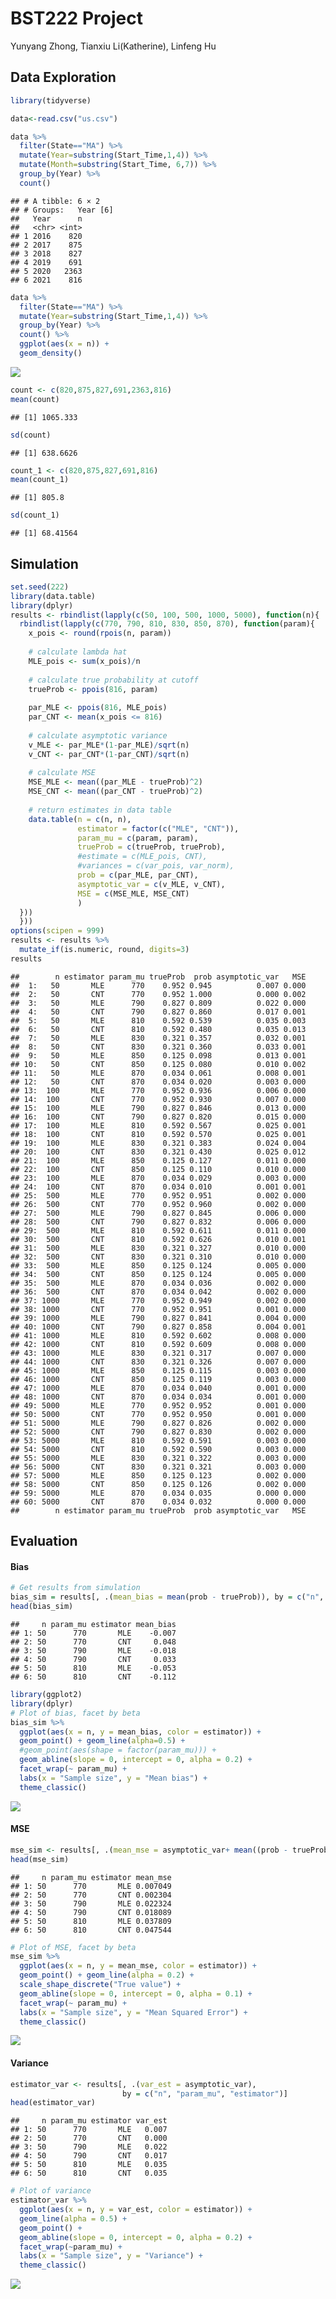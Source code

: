 BST222 Project
================
Yunyang Zhong, Tianxiu Li(Katherine), Linfeng Hu

## Data Exploration

``` r
library(tidyverse)

data<-read.csv("us.csv")
```

``` r
data %>% 
  filter(State=="MA") %>% 
  mutate(Year=substring(Start_Time,1,4)) %>% 
  mutate(Month=substring(Start_Time, 6,7)) %>% 
  group_by(Year) %>% 
  count()
```

    ## # A tibble: 6 × 2
    ## # Groups:   Year [6]
    ##   Year      n
    ##   <chr> <int>
    ## 1 2016    820
    ## 2 2017    875
    ## 3 2018    827
    ## 4 2019    691
    ## 5 2020   2363
    ## 6 2021    816

``` r
data %>% 
  filter(State=="MA") %>% 
  mutate(Year=substring(Start_Time,1,4)) %>% 
  group_by(Year) %>% 
  count() %>% 
  ggplot(aes(x = n)) +
  geom_density()
```

![](README_files/figure-gfm/unnamed-chunk-3-1.png)<!-- -->

``` r
count <- c(820,875,827,691,2363,816)
mean(count)
```

    ## [1] 1065.333

``` r
sd(count)
```

    ## [1] 638.6626

``` r
count_1 <- c(820,875,827,691,816)
mean(count_1)
```

    ## [1] 805.8

``` r
sd(count_1)
```

    ## [1] 68.41564

## Simulation

``` r
set.seed(222)
library(data.table)
library(dplyr)
results <- rbindlist(lapply(c(50, 100, 500, 1000, 5000), function(n){
  rbindlist(lapply(c(770, 790, 810, 830, 850, 870), function(param){
    x_pois <- round(rpois(n, param))
    
    # calculate lambda hat
    MLE_pois <- sum(x_pois)/n
    
    # calculate true probability at cutoff
    trueProb <- ppois(816, param)
    
    par_MLE <- ppois(816, MLE_pois)
    par_CNT <- mean(x_pois <= 816)
    
    # calculate asymptotic variance 
    v_MLE <- par_MLE*(1-par_MLE)/sqrt(n)
    v_CNT <- par_CNT*(1-par_CNT)/sqrt(n)
    
    # calculate MSE
    MSE_MLE <- mean((par_MLE - trueProb)^2)
    MSE_CNT <- mean((par_CNT - trueProb)^2)
    
    # return estimates in data table
    data.table(n = c(n, n),
               estimator = factor(c("MLE", "CNT")),
               param_mu = c(param, param),
               trueProb = c(trueProb, trueProb), 
               #estimate = c(MLE_pois, CNT),
               #variances = c(var_pois, var_norm),
               prob = c(par_MLE, par_CNT),
               asymptotic_var = c(v_MLE, v_CNT),
               MSE = c(MSE_MLE, MSE_CNT)
               )
  }))
  }))
options(scipen = 999)
results <- results %>%
  mutate_if(is.numeric, round, digits=3)
results
```

    ##        n estimator param_mu trueProb  prob asymptotic_var   MSE
    ##  1:   50       MLE      770    0.952 0.945          0.007 0.000
    ##  2:   50       CNT      770    0.952 1.000          0.000 0.002
    ##  3:   50       MLE      790    0.827 0.809          0.022 0.000
    ##  4:   50       CNT      790    0.827 0.860          0.017 0.001
    ##  5:   50       MLE      810    0.592 0.539          0.035 0.003
    ##  6:   50       CNT      810    0.592 0.480          0.035 0.013
    ##  7:   50       MLE      830    0.321 0.357          0.032 0.001
    ##  8:   50       CNT      830    0.321 0.360          0.033 0.001
    ##  9:   50       MLE      850    0.125 0.098          0.013 0.001
    ## 10:   50       CNT      850    0.125 0.080          0.010 0.002
    ## 11:   50       MLE      870    0.034 0.061          0.008 0.001
    ## 12:   50       CNT      870    0.034 0.020          0.003 0.000
    ## 13:  100       MLE      770    0.952 0.936          0.006 0.000
    ## 14:  100       CNT      770    0.952 0.930          0.007 0.000
    ## 15:  100       MLE      790    0.827 0.846          0.013 0.000
    ## 16:  100       CNT      790    0.827 0.820          0.015 0.000
    ## 17:  100       MLE      810    0.592 0.567          0.025 0.001
    ## 18:  100       CNT      810    0.592 0.570          0.025 0.001
    ## 19:  100       MLE      830    0.321 0.383          0.024 0.004
    ## 20:  100       CNT      830    0.321 0.430          0.025 0.012
    ## 21:  100       MLE      850    0.125 0.127          0.011 0.000
    ## 22:  100       CNT      850    0.125 0.110          0.010 0.000
    ## 23:  100       MLE      870    0.034 0.029          0.003 0.000
    ## 24:  100       CNT      870    0.034 0.010          0.001 0.001
    ## 25:  500       MLE      770    0.952 0.951          0.002 0.000
    ## 26:  500       CNT      770    0.952 0.960          0.002 0.000
    ## 27:  500       MLE      790    0.827 0.845          0.006 0.000
    ## 28:  500       CNT      790    0.827 0.832          0.006 0.000
    ## 29:  500       MLE      810    0.592 0.611          0.011 0.000
    ## 30:  500       CNT      810    0.592 0.626          0.010 0.001
    ## 31:  500       MLE      830    0.321 0.327          0.010 0.000
    ## 32:  500       CNT      830    0.321 0.310          0.010 0.000
    ## 33:  500       MLE      850    0.125 0.124          0.005 0.000
    ## 34:  500       CNT      850    0.125 0.124          0.005 0.000
    ## 35:  500       MLE      870    0.034 0.036          0.002 0.000
    ## 36:  500       CNT      870    0.034 0.042          0.002 0.000
    ## 37: 1000       MLE      770    0.952 0.949          0.002 0.000
    ## 38: 1000       CNT      770    0.952 0.951          0.001 0.000
    ## 39: 1000       MLE      790    0.827 0.841          0.004 0.000
    ## 40: 1000       CNT      790    0.827 0.858          0.004 0.001
    ## 41: 1000       MLE      810    0.592 0.602          0.008 0.000
    ## 42: 1000       CNT      810    0.592 0.609          0.008 0.000
    ## 43: 1000       MLE      830    0.321 0.317          0.007 0.000
    ## 44: 1000       CNT      830    0.321 0.326          0.007 0.000
    ## 45: 1000       MLE      850    0.125 0.115          0.003 0.000
    ## 46: 1000       CNT      850    0.125 0.119          0.003 0.000
    ## 47: 1000       MLE      870    0.034 0.040          0.001 0.000
    ## 48: 1000       CNT      870    0.034 0.034          0.001 0.000
    ## 49: 5000       MLE      770    0.952 0.952          0.001 0.000
    ## 50: 5000       CNT      770    0.952 0.950          0.001 0.000
    ## 51: 5000       MLE      790    0.827 0.826          0.002 0.000
    ## 52: 5000       CNT      790    0.827 0.830          0.002 0.000
    ## 53: 5000       MLE      810    0.592 0.591          0.003 0.000
    ## 54: 5000       CNT      810    0.592 0.590          0.003 0.000
    ## 55: 5000       MLE      830    0.321 0.322          0.003 0.000
    ## 56: 5000       CNT      830    0.321 0.321          0.003 0.000
    ## 57: 5000       MLE      850    0.125 0.123          0.002 0.000
    ## 58: 5000       CNT      850    0.125 0.126          0.002 0.000
    ## 59: 5000       MLE      870    0.034 0.035          0.000 0.000
    ## 60: 5000       CNT      870    0.034 0.032          0.000 0.000
    ##        n estimator param_mu trueProb  prob asymptotic_var   MSE

## Evaluation

#### Bias

``` r
# Get results from simulation
bias_sim = results[, .(mean_bias = mean(prob - trueProb)), by = c("n", "param_mu", "estimator")]
head(bias_sim)
```

    ##     n param_mu estimator mean_bias
    ## 1: 50      770       MLE    -0.007
    ## 2: 50      770       CNT     0.048
    ## 3: 50      790       MLE    -0.018
    ## 4: 50      790       CNT     0.033
    ## 5: 50      810       MLE    -0.053
    ## 6: 50      810       CNT    -0.112

``` r
library(ggplot2)
library(dplyr)
# Plot of bias, facet by beta
bias_sim %>%
  ggplot(aes(x = n, y = mean_bias, color = estimator)) + 
  geom_point() + geom_line(alpha=0.5) +
  #geom_point(aes(shape = factor(param_mu))) +
  geom_abline(slope = 0, intercept = 0, alpha = 0.2) + 
  facet_wrap(~ param_mu) +
  labs(x = "Sample size", y = "Mean bias") +
  theme_classic()
```

![](README_files/figure-gfm/unnamed-chunk-6-1.png)<!-- -->

#### MSE

``` r
mse_sim <- results[, .(mean_mse = asymptotic_var+ mean((prob - trueProb)^2)), by = c("n", "param_mu", "estimator")]
head(mse_sim)
```

    ##     n param_mu estimator mean_mse
    ## 1: 50      770       MLE 0.007049
    ## 2: 50      770       CNT 0.002304
    ## 3: 50      790       MLE 0.022324
    ## 4: 50      790       CNT 0.018089
    ## 5: 50      810       MLE 0.037809
    ## 6: 50      810       CNT 0.047544

``` r
# Plot of MSE, facet by beta
mse_sim %>%
  ggplot(aes(x = n, y = mean_mse, color = estimator)) +
  geom_point() + geom_line(alpha = 0.2) +
  scale_shape_discrete("True value") +
  geom_abline(slope = 0, intercept = 0, alpha = 0.1) +
  facet_wrap(~ param_mu) +
  labs(x = "Sample size", y = "Mean Squared Error") +
  theme_classic()
```

![](README_files/figure-gfm/unnamed-chunk-7-1.png)<!-- -->

#### Variance

``` r
estimator_var <- results[, .(var_est = asymptotic_var), 
                         by = c("n", "param_mu", "estimator")]
head(estimator_var)
```

    ##     n param_mu estimator var_est
    ## 1: 50      770       MLE   0.007
    ## 2: 50      770       CNT   0.000
    ## 3: 50      790       MLE   0.022
    ## 4: 50      790       CNT   0.017
    ## 5: 50      810       MLE   0.035
    ## 6: 50      810       CNT   0.035

``` r
# Plot of variance
estimator_var %>%
  ggplot(aes(x = n, y = var_est, color = estimator)) +
  geom_line(alpha = 0.5) +
  geom_point() + 
  geom_abline(slope = 0, intercept = 0, alpha = 0.2) +
  facet_wrap(~param_mu) +
  labs(x = "Sample size", y = "Variance") +
  theme_classic()
```

![](README_files/figure-gfm/unnamed-chunk-8-1.png)<!-- -->
